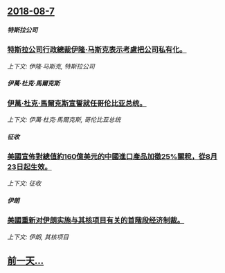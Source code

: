 ## [2018-08-7](/zh/news/2018/08/7/index.md)

##### 特斯拉公司
### [特斯拉公司行政總裁伊隆·马斯克表示考慮把公司私有化。 ](/zh/news/2018/08/7/特斯拉公司行政總裁伊隆-马斯克表示考慮把公司私有化.md)
_上下文: 伊隆·马斯克, 特斯拉公司_

##### 伊萬·杜克·馬爾克斯
### [伊萬·杜克·馬爾克斯宣誓就任哥伦比亚总统。 ](/zh/news/2018/08/7/伊萬-杜克-馬爾克斯宣誓就任哥伦比亚总统.md)
_上下文: 伊萬·杜克·馬爾克斯, 哥伦比亚总统_

##### 征收
### [美國宣佈對總值約160億美元的中國進口產品加徵25%關稅，從8月23日起生效。 ](/zh/news/2018/08/7/美國宣佈對總值約160億美元的中國進口產品加徵25-關稅-從8月23日起生效.md)
_上下文: 征收_

##### 伊朗
### [美國重新对伊朗实施与其核项目有关的首階段经济制裁。 ](/zh/news/2018/08/7/美國重新对伊朗实施与其核项目有关的首階段经济制裁.md)
_上下文: 伊朗, 其核项目_

## [前一天...](/zh/news/2018/08/6/index.md)

